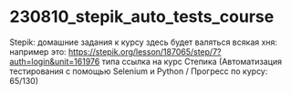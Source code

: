 # 230810_stepik_auto_tests_course
Stepik: домашние задания к курсу
здесь будет валяться всякая хня: например это:
https://stepik.org/lesson/187065/step/7?auth=login&unit=161976
типа ссылка на курс Степика (Автоматизация тестирования с помощью Selenium и Python / Прогресс по курсу:  65/130)
